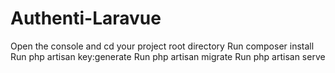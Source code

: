 # Authenti-Laravue

Open the console and cd your project root directory
Run composer install
Run php artisan key:generate
Run php artisan migrate
Run php artisan serve
